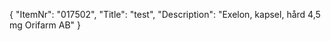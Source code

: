 {
  "ItemNr": "017502",
  "Title": "test",
  "Description": "Exelon, kapsel, hård 4,5 mg Orifarm AB"
}